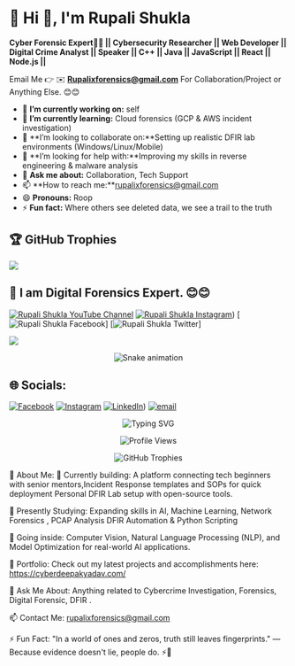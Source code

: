 # 💫 Hi 👋, I'm Rupali Shukla
**Cyber Forensic Expert🧑‍💻 || Cybersecurity Researcher || Web Developer ||  Digital Crime Analyst || Speaker || C++ || Java || JavaScript || React || Node.js ||**

Email Me 👉 ✉️ **Rupalixforensics@gmail.com** For Collaboration/Project or Anything Else. 😊😊

- 🔭 **I’m currently working on:** self
- 🌱 **I’m currently learning:** Cloud forensics (GCP & AWS incident investigation)
- 👯 **I’m looking to collaborate on:**Setting up realistic DFIR lab environments (Windows/Linux/Mobile)
- 🤔 **I’m looking for help with:**Improving my skills in reverse engineering & malware analysis  
- 💬 **Ask me about:** Collaboration, Tech Support
- 📫 **How to reach me:**rupalixforensics@gmail.com
- 😄 **Pronouns:** Roop
- ⚡ **Fun fact:** Where others see deleted data, we see a trail to the truth
## 🏆 GitHub Trophies
![](https://github-profile-trophy.vercel.app/?username=Rupalixforensics&theme=radical&no-frame=false&no-bg=true&margin-w=4)
## 🔗 I am Digital Forensics Expert. 😊😊

[![Rupali Shukla YouTube Channel](https://img.shields.io/badge/YouTube-Rupali%20Shukla-red?logo=youtube&logoColor=white)]([https://www.youtube.com]) [![Rupali Shukla Instagram](https://img.shields.io/badge/Instagram-Rupali%20Shukla-pink?logo=instagram&logoColor=white)](https://www.instagram.com/rupalixforensics?igsh=MXd1OXNxcG1taW85bw==)) [![Rupali Shukla Facebook](https://img.shields.io/badge/Facebook-Rupali%20Shukla-blue?logo=facebook&logoColor=white)] [![Rupali Shukla Twitter](https://img.shields.io/badge/Twitter-Rupali%20Shukla-lightblue?logo=twitter&logoColor=white)]

[![](https://visitcount.itsvg.in/api?id=alamimran613&icon=1&color=4)](https://visitcount.itsvg.in)

<!-- Snake Game Repo View -->

<div align="center">
  <img src="https://profile-readme-generator.com/assets/snake.svg" alt="Snake animation" />
</div>

## 🌐 Socials:
[![Facebook](https://img.shields.io/badge/Facebook-%231877F2.svg?logo=Facebook&logoColor=white)](https://www.facebook.com/share/16jWqDpuan/) [![Instagram](https://img.shields.io/badge/Instagram-%23E4405F.svg?logo=Instagram&logoColor=white)](https://www.instagram.com/rupalixforensics?igsh=MXd1OXNxcG1taW85bw==) [![LinkedIn](https://img.shields.io/badge/LinkedIn-%230077B5.svg?logo=linkedin&logoColor=white)](https://www.linkedin.com/in/rupali-shukla-0ba8b6310/)) [![email](https://img.shields.io/badge/Email-D14836?logo=gmail&logoColor=white)](mailto:rupalixforensixs@gmail.com ) 


<!-- Typing Intro with AI/ML Vibe --> <div align="center"> <img src="https://readme-typing-svg.herokuapp.com?font=Fira+Code&weight=700&size=30&duration=4000&pause=1000&center=true&vCenter=true&width=700&lines=Hi+%F0%9F%91%8B%2C+I'm+Rupali+shukla;Forensics+Expert+%7C+Cloud+Forensics;Building+DFIR+Lab;Forensics+Expert+from+India" alt="Typing SVG" /> </div> <!-- Profile Views --> <p align="center"> <img src="https://komarev.com/ghpvc/?username=buildwithrupali&label=Profile+Views&color=blueviolet&style=plastic" alt="Profile Views" /> </p> <!-- GitHub Trophies --> <div align="center"> <img src="https://github-profile-trophy.vercel.app/?username=buildwithrupali&theme=algolia&no-frame=true&row=1&column=6" alt="GitHub Trophies" /> </div>

🚀 About Me:
🔭 Currently building:
A platform connecting tech beginners with senior mentors,Incident Response templates and SOPs for quick deployment Personal DFIR Lab setup with open-source tools.

🌱 Presently Studying:
Expanding skills in AI, Machine Learning, Network Forensics , PCAP Analysis  DFIR Automation & Python Scripting 

🤖 Going inside:
Computer Vision, Natural Language Processing (NLP), and Model Optimization for real-world AI applications.

💼 Portfolio:
Check out my latest projects and accomplishments here: https://cyberdeepakyadav.com/

💬 Ask Me About:
Anything related to Cybercrime Investigation, Forensics, Digital Forensic, DFIR .

📫 Contact Me:
rupalixforensics@gmail.com

⚡ Fun Fact:
"In a world of ones and zeros, truth still leaves fingerprints."
— Because evidence doesn't lie, people do. ⚡🤯

<!-- Proudly created with GPRM ( https://gprm.itsvg.in ) -->

